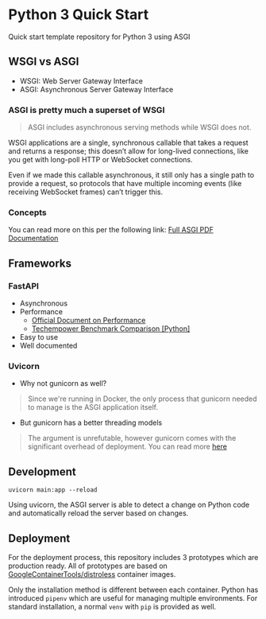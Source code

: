 # Python 3 Quick Start

Quick start template repository for Python 3 using ASGI

## WSGI vs ASGI

- WSGI: Web Server Gateway Interface
- ASGI: Asynchronous Server Gateway Interface

### ASGI is pretty much a superset of WSGI

> ASGI includes asynchronous serving methods while WSGI does not.

WSGI applications are a single, synchronous callable that takes a request and returns a response; this doesn’t allow for long-lived connections, like you get with long-poll HTTP or WebSocket connections.

Even if we made this callable asynchronous, it still only has a single path to provide a request, so protocols that have multiple incoming events (like receiving WebSocket frames) can’t trigger this.

### Concepts

You can read more on this per the following link: [Full ASGI PDF Documentation](https://readthedocs.org/projects/asgi/downloads/pdf/latest/)

## Frameworks

### FastAPI

- Asynchronous
- Performance
  - [Official Document on Performance](https://fastapi.tiangolo.com/benchmarks/)
  - [Techempower Benchmark Comparison [Python]](https://www.techempower.com/benchmarks/#section=data-r19&hw=ph&test=fortune&l=zijzen-1r)
- Easy to use
- Well documented

### Uvicorn

- Why not gunicorn as well?

> Since we're running in Docker, the only process that gunicorn needed to manage is the ASGI application itself.

- But gunicorn has a better threading models

> The argument is unrefutable, however gunicorn comes with the significant overhead of deployment. You can read more [here](https://www.uvicorn.org/deployment/#gunicorn)

## Development

```console
uvicorn main:app --reload
```

Using uvicorn, the ASGI server is able to detect a change on Python code and automatically reload the server based on changes.

## Deployment

For the deployment process, this repository includes 3 prototypes which are production ready. All of prototypes are based on [GoogleContainerTools/distroless](https://github.com/GoogleContainerTools/distroless) container images.

Only the installation method is different between each container. Python has introduced `pipenv` which are useful for managing multiple environments. For standard installation, a normal `venv` with `pip` is provided as well.
